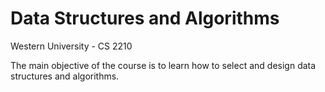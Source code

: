 # Data Structures and Algorithms
Western University - CS 2210

The main objective of the course is to learn how to select and design data structures and algorithms.

